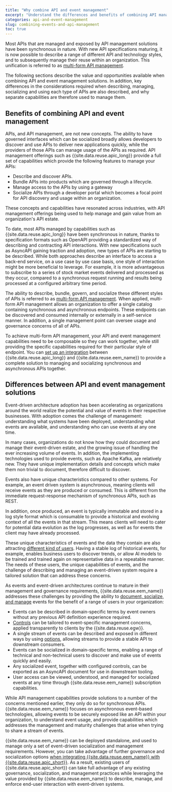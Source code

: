 ```yaml
---
title: "Why combine API and event management"
excerpt: "Understand the differences and benefits of combining API management with event management."
categories: api-and-event-management
slug: combining-events-and-api-management
toc: true
---
```


Most APIs that are managed and exposed by API management solutions have been synchronous in nature. With new API specifications maturing, it is now possible to describe a range of different API and technology styles, and to subsequently manage their reuse within an organization. This unification is referred to as [multi-form API management](../../integrating-with-apic/apic-eem-concepts/#multi-form-api-management).

The following sections describe the value and opportunities available when combining API and event management solutions. In addition, key differences in the considerations required when describing, managing, socializing and using each type of APIs are also described, and why separate capabilities are therefore used to manage them.

## Benefits of combining API and event management

APIs, and API management, are not new concepts. The ability to have governed interfaces which can be socialized broadly allows developers to discover and use APIs to deliver new applications quickly, while the providers of those APIs can manage usage of the APIs as required. API management offerings such as {{site.data.reuse.apic_long}} provide a full set of capabilities which provide the following features to manage your APIs:

- Describe and discover APIs.
- Bundle APIs into products which are governed through a lifecycle.
- Manage access to the APIs by using a gateway
- Socialize APIs through a developer portal which becomes a focal point for API discovery and usage within an organization.

These concepts and capabilities have resonated across industries, with API management offerings being used to help manage and gain value from an organization's API estate.

To date, most APIs managed by capabilities such as {{site.data.reuse.apic_long}} have been synchronous in nature, thanks to specification formats such as OpenAPI providing a standardized way of describing and contracting API interactions. With new specifications such as AsyncAPI gaining traction and adoption, new types of APIs are starting to be described. While both approaches describe an interface to access a back-end service, on a use case by use case basis, one style of interaction might be more beneficial to leverage. For example, it is more advantageous to subscribe to a series of stock market events delivered and processed as they occur, compared to a synchronous request running and results being processed at a configured arbitrary time period.

The ability to describe, bundle, govern, and socialize these different styles of APIs is referred to as [multi-form API management](../../integrating-with-apic/apic-eem-concepts/#multi-form-api-management). When applied, multi-form API management allows an organization to offer a single catalog containing synchronous and asynchronous endpoints. These endpoints can be discovered and consumed internally or externally in a self-service manner. In addition, a single management point can oversee usage and governance concerns of all of APIs.

To achieve multi-form API management, your API and event management capabilities need to be composable so they can work together, while still providing the specific capabilities required for their particular style of endpoint. You can [set up an integration](../../integrating-with-apic/overview) between {{site.data.reuse.apic_long}} and {{site.data.reuse.eem_name}} to provide a complete solution to managing and socializing synchronous and asynchronous APIs together.

## Differences between API and event management solutions

Event-driven architecture adoption has been accelerating as organizations around the world realize the potential and value of events in their respective businesses. With adoption comes the challenge of management: understanding what systems have been deployed, understanding what events are available, and understanding who can use events at any one time.

In many cases, organizations do not know how they could document and manage their event-driven estate, and the growing issue of handling the ever increasing volume of events. In addition, the implementing technologies used to provide events, such as Apache Kafka, are relatively new. They have unique implementation details and concepts which make them non trivial to document, therefore difficult to discover.

Events also have unique characteristics compared to other systems. For example, an event driven system is asynchronous, meaning clients will receive events as they are produced or consumed. This is different from the immediate request-response mechanism of synchronous APIs, such as REST. 

In addition, once produced, an event is typically immutable and stored in a log style format which is consumable to provide a historical and evolving context of all the events in that stream. This means clients will need to cater for potential data evolution as the log progresses, as well as for events the client may have already processed.

These unique characteristics of events and the data they contain are also attracting [different kind of users](../personas). Having a stable log of historical events, for example, enables business users to discover trends, or allow AI models to be trained and trained again on representative data in a repeatable manner. The needs of these users, the unique capabilities of events, and the challenge of describing and managing an event-driven system require a tailored solution that can address these concerns.

As events and event-driven architectures continue to mature in their management and governance requirements, {{site.data.reuse.eem_name}} addresses these challenges by providing the ability to [document, socialize, and manage](../../about/overview/) events for the benefit of a range of users in your organization:

- Events can be described in domain-specific terms by event owners without any previous API definition experience required. 
- [Controls](../../about/key-concepts#controls) can be tailored to event-specific management concerns, applied transparently to clients by the {{site.data.reuse.egw}}.
- A single stream of events can be described and exposed in different ways by using [options](../../about/key-concepts#option), allowing streams to provide a stable API to downstream consumers.
- Events can be socialized in domain-specific terms, enabling a range of technical and non-technical users to discover and make use of events quickly and easily.
- Any socialized event, together with configured controls, can be exported as an AsyncAPI document for use in downstream tooling.
- User access can be viewed, understood, and managed for socialized events at any time through {{site.data.reuse.eem_name}} subscription capabilities.

While API management capabilities provide solutions to a number of the concerns mentioned earlier, they only do so for synchronous APIs. {{site.data.reuse.eem_name}} focuses on asynchronous event-based technologies, allowing events to be securely exposed like an API within your organization, to understand event usage, and provide capabilities which addresses the management and maturity challenges that arise when trying to share a stream of events. 

{{site.data.reuse.eem_name}} can be deployed standalone, and used to manage only a set of event-driven socialization and management requirements. However, you can take advantage of further governance and socialization options [when integrating {{site.data.reuse.eem_name}} with {{site.data.reuse.apic_short}}](#benefits-of-combining-api-and-event-management). As a result, existing users of {{site.data.reuse.apic_short}} can take full advantage of any existing governance, socialization, and management practices while leveraging the value provided by {{site.data.reuse.eem_name}} to describe, manage, and enforce end-user interaction with event-driven systems.
